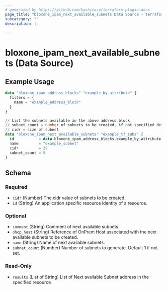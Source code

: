 ```yaml
---
# generated by https://github.com/hashicorp/terraform-plugin-docs
page_title: "bloxone_ipam_next_available_subnets Data Source - terraform-provider-bloxone"
subcategory: ""
description: |-
  
---
```


# bloxone_ipam_next_available_subnets (Data Source)



## Example Usage

```terraform
data "bloxone_ipam_address_blocks" "example_by_attribute" {
  filters = {
    name = "example_address_block"
  }
}

// List the subnets available in the above address block
// subnet_count = number of subnets to be created, if not specified defaults to 1
// cidr = size of subnet
data "bloxone_ipam_next_available_subnets" "example_tf_subs" {
  id           = data.bloxone_ipam_address_blocks.example_by_attribute.results.0.id
  name         = "example_subnet"
  cidr         = 29
  subnet_count = 5
}
```

<!-- schema generated by tfplugindocs -->
## Schema

### Required

- `cidr` (Number) The cidr value of subnets to be created.
- `id` (String) An application specific resource identity of a resource.

### Optional

- `comment` (String) Comment of next available subnets.
- `dhcp_host` (String) Reference of OnPrem Host associated with the next available subnets to be created.
- `name` (String) Name of next available subnets.
- `subnet_count` (Number) Number of subnets to generate. Default 1 if not set.

### Read-Only

- `results` (List of String) List of Next available Subnet address in the specified resource
